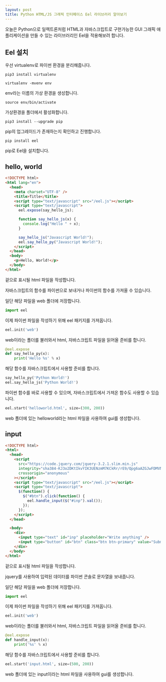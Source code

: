 ```yaml
---
layout: post
title: Python HTML/JS 그래픽 인터페이스 Eel 라이브러리 알아보기
---
```


오늘은 Python으로 일렉트론처럼 HTML과 자바스크립트로 구현가능한 GUI 그래픽 애플리케이션을 만들 수 있는 라이브러리인 Eel을 적용해보려 합니다.

## Eel 설치

우선 virtualenv로 파이썬 환경을 분리해줍니다.

```
pip3 install virtualenv
```

```
virtualenv -mvenv env
```

env라는 이름의 가상 환경을 생성합니다.

```
source env/bin/activate
```

가상환경을 폴더에서 활성화합니다.

```
pip3 install --upgrade pip
```

pip의 업그레이드가 존재하는지 확인하고 진행합니다.

```
pip install eel
```

pip로 Eel을 설치합니다.

## hello, world

```html
<!DOCTYPE html>
<html lang="en">
  <head>
    <meta charset="UTF-8" />
    <title>Title</title>
    <script type="text/javascript" src="/eel.js"></script>
    <script type="text/javascript">
      eel.expose(say_hello_js);

      function say_hello_js(x) {
        console.log("Hello " + x);
      }

      say_hello_js("Javascript World!");
      eel.say_hello_py("Javascript World!");
    </script>
  </head>
  <body>
    <p>Hello, World!</p>
  </body>
</html>
```

겉으로 표시될 html 파일을 작성합니다.

자바스크립트의 함수를 파이썬으로 보내거나 파이썬의 함수를 가져올 수 있습니다.

일단 해당 파일을 web 폴더에 저장합니다.

```python
import eel
```

이제 파이썬 파일을 작성하기 위해 eel 패키지를 가져옵니다.

```python
eel.init('web')
```

web이라는 폴더를 불러와서 html, 자바스크립트 파일을 읽어올 준비를 합니다.

```python
@eel.expose
def say_hello_py(x):
    print('Hello %s' % x)
```

해당 함수를 자바스크립트에서 사용할 준비를 합니다.

```python
say_hello_py('Python World!')
eel.say_hello_js('Python World!')
```

파이썬 함수를 바로 사용할 수 있으며, 자바스크립트에서 가져온 함수도 사용할 수 있습니다.

```python
eel.start('helloworld.html', size=(300, 200))
```

web 폴더에 있는 helloworld라는 html 파일을 사용하여 gui를 생성합니다.

## input

```html
<!DOCTYPE html>
<html>
  <head>
    <script
      src="https://code.jquery.com/jquery-3.2.1.slim.min.js"
      integrity="sha384-KJ3o2DKtIkvYIK3UENzmM7KCkRr/rE9/Qpg6aAZGJwFDMVNA/GpGFF93hXpG5KkN"
      crossorigin="anonymous"
    ></script>
    <script type="text/javascript" src="/eel.js"></script>
    <script type="text/javascript">
      $(function() {
        $("#btn").click(function() {
          eel.handle_input($("#inp").val());
        });
      });
    </script>
  </head>

  <body>
    <div>
      <input type="text" id="inp" placeholder="Write anything" />
      <input type="button" id="btn" class="btn btn-primary" value="Submit" />
    </div>
  </body>
</html>
```

겉으로 표시될 html 파일을 작성합니다.

jquery를 사용하여 입력된 데이터를 파이썬 콘솔로 문자열을 보내줍니다.

일단 해당 파일을 web 폴더에 저장합니다.

```python
import eel
```

이제 파이썬 파일을 작성하기 위해 eel 패키지를 가져옵니다.

```python
eel.init('web')
```

web이라는 폴더를 불러와서 html, 자바스크립트 파일을 읽어올 준비를 합니다.

```python
@eel.expose
def handle_input(x):
    print('%s' % x)
```

해당 함수를 자바스크립트에서 사용할 준비를 합니다.

```python
eel.start('input.html', size=(500, 200))
```

web 폴더에 있는 input이라는 html 파일을 사용하여 gui를 생성합니다.
